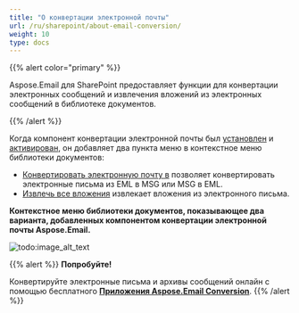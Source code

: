```yaml
---
title: "О конвертации электронной почты"
url: /ru/sharepoint/about-email-conversion/
weight: 10
type: docs
---
```



{{% alert color="primary" %}} 

Aspose.Email для SharePoint предоставляет функции для конвертации электронных сообщений и извлечения вложений из электронных сообщений в библиотеке документов.

{{% /alert %}} 

Когда компонент конвертации электронной почты был [установлен](/email/sharepoint/installing-aspose-email-for-sharepoint/) и [активирован](/email/sharepoint/activation-and-de-activation-after-installation/), он добавляет два пункта меню в контекстное меню библиотеки документов:

- [Конвертировать электронную почту в](/email/sharepoint/eml-to-msg-and-msg-to-eml-file-conversion/) позволяет конвертировать электронные письма из EML в MSG или MSG в EML.
- [Извлечь все вложения](/email/sharepoint/extract-attachments-from-email/) извлекает вложения из электронного письма.

**Контекстное меню библиотеки документов, показывающее два варианта, добавленных компонентом конвертации электронной почты Aspose.Email.** 

![todo:image_alt_text](about-email-conversion_1.png)

{{% alert %}}
**Попробуйте!**

Конвертируйте электронные письма и архивы сообщений онлайн с помощью бесплатного [**Приложения Aspose.Email Conversion**](https://products.aspose.app/email/ru/Conversion).
{{% /alert %}}